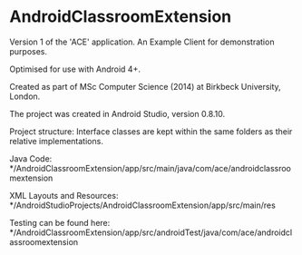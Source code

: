 AndroidClassroomExtension
=========================

Version 1 of the 'ACE' application. An Example Client for demonstration purposes.

Optimised for use with Android 4+.

Created as part of MSc Computer Science (2014) at Birkbeck University, London.

The project was created in Android Studio, version 0.8.10.



Project structure:
Interface classes are kept within the same folders as their relative implementations.


Java Code:
*/AndroidClassroomExtension/app/src/main/java/com/ace/androidclassroomextension

XML Layouts and Resources:
*/AndroidStudioProjects/AndroidClassroomExtension/app/src/main/res

Testing can be found here:
*/AndroidClassroomExtension/app/src/androidTest/java/com/ace/androidclassroomextension